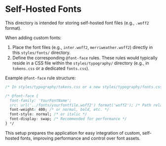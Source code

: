 # Self-Hosted Fonts

This directory is intended for storing self-hosted font files (e.g., `.woff2` format).

When adding custom fonts:
1. Place the font files (e.g., `inter.woff2`, `merriweather.woff2`) directly in this `styles/fonts/` directory.
2. Define the corresponding `@font-face` rules. These rules would typically reside in a CSS file within the `styles/typography/` directory (e.g., in `tokens.css` or a dedicated `fonts.css`).

Example `@font-face` rule structure:
```css
/* In styles/typography/tokens.css or a new styles/typography/fonts.css */

/* @font-face {
  font-family: 'YourFontName';
  src: url('../fonts/yourfontfile.woff2') format('woff2'); /* Path relative to the CSS file */
  font-weight: 400; /* or normal, bold, etc. */
  font-style: normal; /* or italic */
  font-display: swap; /* Recommended for performance */
} */
```

This setup prepares the application for easy integration of custom, self-hosted fonts, improving performance and control over font assets.
